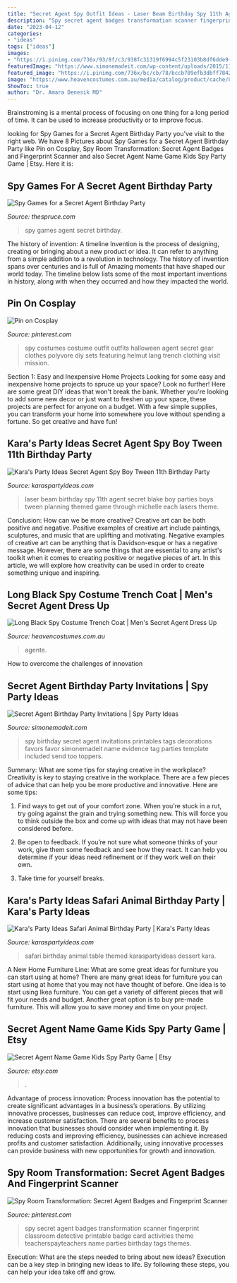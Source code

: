```yaml
---
title: "Secret Agent Spy Outfit Ideas - Laser Beam Birthday Spy 11th Agent Secret Blake Boy Parties Boys Tween Planning Themed Game Through Michelle Each Lasers Theme"
description: "Spy secret agent badges transformation scanner fingerprint classroom detective printable badge card activities theme teacherspayteachers name parties birthday tags themes"
date: "2023-04-12"
categories:
- "ideas"
tags: ["ideas"]
images:
- "https://i.pinimg.com/736x/93/8f/c3/938fc31319f6994c5f23103b8df6dde9--spy-outfit-outfit-sets.jpg"
featuredImage: "https://www.simonemadeit.com/wp-content/uploads/2015/11/Spy-Birthday-Party-Favor-Tag.jpg"
featured_image: "https://i.pinimg.com/736x/bc/cb/78/bccb789efb3dbff78426ef60bb797057.jpg"
image: "https://www.heavencostumes.com.au/media/catalog/product/cache/87e1f69bc93e13dd75c69321dae7010a/f/o/form-73444-pirate-eye-men_s-detective-trench-coat-costume.jpg"
ShowToc: true
author: "Dr. Amara Denesik MD"
---
```



Brainstroming is a mental process of focusing on one thing for a long period of time. It can be used to increase productivity or to improve focus.

	

		
looking for Spy Games for a Secret Agent Birthday Party you've visit to the right web. We have 8 Pictures about Spy Games for a Secret Agent Birthday Party like Pin on Cosplay, Spy Room Transformation: Secret Agent Badges and Fingerprint Scanner and also Secret Agent Name Game Kids Spy Party Game | Etsy. Here it is:
		
    
## Spy Games For A Secret Agent Birthday Party

<img loading=lazy src="https://fthmb.tqn.com/nC8RJLjsg00LBwP16c5eRBFD6P8=/1653x1297/filters:fill(auto,1)/spyparty-56a571023df78cf7728858f0.JPG" onerror="this.onerror=null;this.src='https://tse1.mm.bing.net/th?id=OIP.GuMr8RjVEoqpoa6NjJzIWwHaFz&amp;pid=15.1';" alt="Spy Games for a Secret Agent Birthday Party">

_Source: thespruce.com_

>spy games agent secret birthday. 

	

The history of invention: A timeline
Invention is the process of designing, creating or bringing about a new product or idea. It can refer to anything from a simple addition to a revolution in technology. The history of invention spans over centuries and is full of Amazing moments that have shaped our world today. 
The timeline below lists some of the most important inventions in history, along with when they occurred and how they impacted the world.

    
## Pin On Cosplay

<img loading=lazy src="https://i.pinimg.com/736x/93/8f/c3/938fc31319f6994c5f23103b8df6dde9--spy-outfit-outfit-sets.jpg" onerror="this.onerror=null;this.src='https://tse4.mm.bing.net/th?id=OIP.8aCLqvTzvT-JXwSWj8zYuQHaHa&amp;pid=15.1';" alt="Pin on Cosplay">

_Source: pinterest.com_

>spy costumes costume outfit outfits halloween agent secret gear clothes polyvore diy sets featuring helmut lang trench clothing visit mission. 

	

Section 1: Easy and Inexpensive Home Projects
Looking for some easy and inexpensive home projects to spruce up your space? Look no further! Here are some great DIY ideas that won't break the bank.
Whether you're looking to add some new decor or just want to freshen up your space, these projects are perfect for anyone on a budget. With a few simple supplies, you can transform your home into somewhere you love without spending a fortune. So get creative and have fun!

    
## Kara&#039;s Party Ideas Secret Agent Spy Boy Tween 11th Birthday Party

<img loading=lazy src="https://www.karaspartyideas.com/wp-content/uploads/2013/04/laser-beam-blake_600x483.jpg" onerror="this.onerror=null;this.src='https://tse4.mm.bing.net/th?id=OIP.losu1xFTYQmrVED-CRXT7gHaF9&amp;pid=15.1';" alt="Kara&#039;s Party Ideas Secret Agent Spy Boy Tween 11th Birthday Party">

_Source: karaspartyideas.com_

>laser beam birthday spy 11th agent secret blake boy parties boys tween planning themed game through michelle each lasers theme. 

	

Conclusion: How can we be more creative?
Creative art can be both positive and negative. Positive examples of creative art include paintings, sculptures, and music that are uplifting and motivating. Negative examples of creative art can be anything that is Davidson-esque or has a negative message. However, there are some things that are essential to any artist's toolkit when it comes to creating positive or negative pieces of art. In this article, we will explore how creativity can be used in order to create something unique and inspiring.

    
## Long Black Spy Costume Trench Coat | Men&#039;s Secret Agent Dress Up

<img loading=lazy src="https://www.heavencostumes.com.au/media/catalog/product/cache/87e1f69bc93e13dd75c69321dae7010a/f/o/form-73444-pirate-eye-men_s-detective-trench-coat-costume.jpg" onerror="this.onerror=null;this.src='https://tse4.mm.bing.net/th?id=OIP._lwtNasHqPPEeQ_x3EVwDQHaJ4&amp;pid=15.1';" alt="Long Black Spy Costume Trench Coat | Men&#039;s Secret Agent Dress Up">

_Source: heavencostumes.com.au_

>agente. 

	

How to overcome the challenges of innovation
 

    
## Secret Agent Birthday Party Invitations | Spy Party Ideas

<img loading=lazy src="https://www.simonemadeit.com/wp-content/uploads/2015/11/Spy-Birthday-Party-Favor-Tag.jpg" onerror="this.onerror=null;this.src='https://tse3.mm.bing.net/th?id=OIP.Ls4TPZDVWvZvqJeOe-k6vwHaGC&amp;pid=15.1';" alt="Secret Agent Birthday Party Invitations | Spy Party Ideas">

_Source: simonemadeit.com_

>spy birthday secret agent invitations printables tags decorations favors favor simonemadeit name evidence tag parties template included send too toppers. 

	

Summary: What are some tips for staying creative in the workplace?
Creativity is key to staying creative in the workplace. There are a few pieces of advice that can help you be more productive and innovative. Here are some tips:
1. Find ways to get out of your comfort zone. When you’re stuck in a rut, try going against the grain and trying something new. This will force you to think outside the box and come up with ideas that may not have been considered before.

2. Be open to feedback. If you’re not sure what someone thinks of your work, give them some feedback and see how they react. It can help you determine if your ideas need refinement or if they work well on their own.

3. Take time for yourself breaks.

    
## Kara&#039;s Party Ideas Safari Animal Birthday Party | Kara&#039;s Party Ideas

<img loading=lazy src="https://karaspartyideas.com/wp-content/uploads/2018/05/Safari-Animal-Birthday-Party-via-Karas-Party-Ideas-KarasPartyIdeas.com6_.jpeg" onerror="this.onerror=null;this.src='https://tse4.mm.bing.net/th?id=OIP.ZysfjAHiTv2lErmtbLqNKAHaLH&amp;pid=15.1';" alt="Kara&#039;s Party Ideas Safari Animal Birthday Party | Kara&#039;s Party Ideas">

_Source: karaspartyideas.com_

>safari birthday animal table themed karaspartyideas dessert kara. 

	

A New Home Furniture Line: What are some great ideas for furniture you can start using at home?
There are many great ideas for furniture you can start using at home that you may not have thought of before. One idea is to start using Ikea furniture. You can get a variety of different pieces that will fit your needs and budget. Another great option is to buy pre-made furniture. This will allow you to save money and time on your project.

    
## Secret Agent Name Game Kids Spy Party Game | Etsy

<img loading=lazy src="https://i.etsystatic.com/6154125/r/il/84dcc8/2442975200/il_1588xN.2442975200_hy2d.jpg" onerror="this.onerror=null;this.src='https://tse2.mm.bing.net/th?id=OIP.WoubLaSsHSO62aKrQiYABAHaFi&amp;pid=15.1';" alt="Secret Agent Name Game Kids Spy Party Game | Etsy">

_Source: etsy.com_

>. 

	

Advantage of process innovation:
Process innovation has the potential to create significant advantages in a business’s operations. By utilizing innovative processes, businesses can reduce cost, improve efficiency, and increase customer satisfaction.
There are several benefits to process innovation that businesses should consider when implementing it. By reducing costs and improving efficiency, businesses can achieve increased profits and customer satisfaction. Additionally, using innovative processes can provide business with new opportunities for growth and innovation.

    
## Spy Room Transformation: Secret Agent Badges And Fingerprint Scanner

<img loading=lazy src="https://i.pinimg.com/736x/bc/cb/78/bccb789efb3dbff78426ef60bb797057.jpg" onerror="this.onerror=null;this.src='https://tse4.mm.bing.net/th?id=OIP.uaFjGdHaD4aaBnmPjbEB6gAAAA&amp;pid=15.1';" alt="Spy Room Transformation: Secret Agent Badges and Fingerprint Scanner">

_Source: pinterest.com_

>spy secret agent badges transformation scanner fingerprint classroom detective printable badge card activities theme teacherspayteachers name parties birthday tags themes. 

	

Execution: What are the steps needed to bring about new ideas?
Execution can be a key step in bringing new ideas to life. By following these steps, you can help your idea take off and grow.

